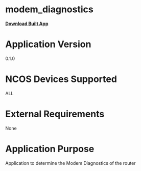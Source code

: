 modem_diagnostics
================
[**Download Built App**](https://github.com/cradlepoint/sdk-samples/releases/download/built_apps/modem_diagnostics.tar.gz)

Application Version
===================
0.1.0


NCOS Devices Supported
======================
ALL


External Requirements
=====================
None


Application Purpose
===================
Application to determine the Modem Diagnostics of the router
